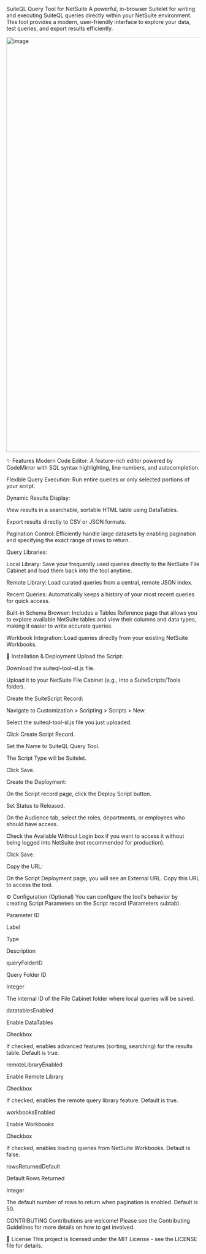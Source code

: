 SuiteQL Query Tool for NetSuite
A powerful, in-browser Suitelet for writing and executing SuiteQL queries directly within your NetSuite environment. This tool provides a modern, user-friendly interface to explore your data, test queries, and export results efficiently.

<img width="1920" height="1080" alt="image" src="https://github.com/user-attachments/assets/c6aa7520-a169-46cd-8954-15a22c55969f" />


✨ Features
Modern Code Editor: A feature-rich editor powered by CodeMirror with SQL syntax highlighting, line numbers, and autocompletion.

Flexible Query Execution: Run entire queries or only selected portions of your script.

Dynamic Results Display:

View results in a searchable, sortable HTML table using DataTables.

Export results directly to CSV or JSON formats.

Pagination Control: Efficiently handle large datasets by enabling pagination and specifying the exact range of rows to return.

Query Libraries:

Local Library: Save your frequently used queries directly to the NetSuite File Cabinet and load them back into the tool anytime.

Remote Library: Load curated queries from a central, remote JSON index.

Recent Queries: Automatically keeps a history of your most recent queries for quick access.

Built-in Schema Browser: Includes a Tables Reference page that allows you to explore available NetSuite tables and view their columns and data types, making it easier to write accurate queries.

Workbook Integration: Load queries directly from your existing NetSuite Workbooks.

🚀 Installation & Deployment
Upload the Script:

Download the suiteql-tool-sl.js file.

Upload it to your NetSuite File Cabinet (e.g., into a SuiteScripts/Tools folder).

Create the SuiteScript Record:

Navigate to Customization > Scripting > Scripts > New.

Select the suiteql-tool-sl.js file you just uploaded.

Click Create Script Record.

Set the Name to SuiteQL Query Tool.

The Script Type will be Suitelet.

Click Save.

Create the Deployment:

On the Script record page, click the Deploy Script button.

Set Status to Released.

On the Audience tab, select the roles, departments, or employees who should have access.

Check the Available Without Login box if you want to access it without being logged into NetSuite (not recommended for production).

Click Save.

Copy the URL:

On the Script Deployment page, you will see an External URL. Copy this URL to access the tool.

⚙️ Configuration (Optional)
You can configure the tool's behavior by creating Script Parameters on the Script record (Parameters subtab).

Parameter ID

Label

Type

Description

queryFolderID

Query Folder ID

Integer

The internal ID of the File Cabinet folder where local queries will be saved.

datatablesEnabled

Enable DataTables

Checkbox

If checked, enables advanced features (sorting, searching) for the results table. Default is true.

remoteLibraryEnabled

Enable Remote Library

Checkbox

If checked, enables the remote query library feature. Default is true.

workbooksEnabled

Enable Workbooks

Checkbox

If checked, enables loading queries from NetSuite Workbooks. Default is false.

rowsReturnedDefault

Default Rows Returned

Integer

The default number of rows to return when pagination is enabled. Default is 50.

CONTRIBUTING
Contributions are welcome! Please see the Contributing Guidelines for more details on how to get involved.

📄 License
This project is licensed under the MIT License - see the LICENSE file for details.

